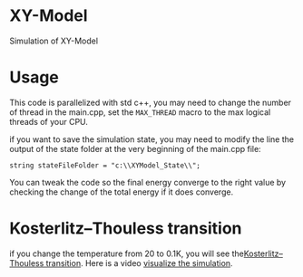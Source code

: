 # XY-Model
Simulation of XY-Model
# Usage
This code is parallelized with std c++, you may need to change the number of thread in the main.cpp, set the ```MAX_THREAD``` macro to the max logical threads of your CPU.

if you want to save the simulation state, you may need to modify the line the output of the state folder at the very beginning of the main.cpp file:

```string stateFileFolder = "c:\\XYModel_State\\";```

You can tweak the code so the final energy converge to the right value by checking the change of the total energy if it does converge.

# Kosterlitz–Thouless transition
if you change the temperature from 20 to 0.1K, you will see the[Kosterlitz–Thouless transition](https://en.wikipedia.org/wiki/Kosterlitz%E2%80%93Thouless_transition). Here is a video [visualize the simulation](https://www.youtube.com/watch?v=vBzXrdGuMuU).

